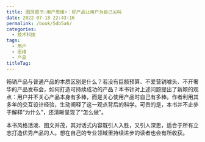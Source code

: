 ```yaml
---
title: 图灵图书:用户思维+：好产品让用户为自己尖叫
date: 2022-07-18 22:43:16
permalink: /book/5db5a6/
categories:
  - 技术科技
tags:
  - 用户
  - 思维
  - 产品
titleTag: 
---
```


畅销产品与普通产品的本质区别是什么？若没有巨额预算、不爱营销噱头、不开奢华的产品发布会，如何打造可持续成功的产品？本书针对上述问题提出了新颖的观点：用户并不关心产品本身有多棒，而是关心使用产品时自己有多棒。作者利用其多年的交互设计经验，生动阐释了这一观点背后的科学。可贵的是，本书并不止步于解释“为什么”，还清晰呈现了“怎么做”。

本书风格活泼、图文并茂，其对话式内容既引人入胜，又引人深思，适合于所有立志打造优秀产品的人。想在自己的专业领域里持续进步的读者也会有所收获。

<!-- more -->

<BookShelf
album="https://cdn.staticaly.com/gh/jonsam-ng/image-hosting@master/oxygen-space/image.6vqe5zh6yos0.png"
:pages="310"
link="https://www.aliyundrive.com/s/ZM5vuoX28eF"
douban="https://book.douban.com/subject/27129563/"
author="[美] Kathy Sierra"
publisher="人民邮电出版社"
intro="畅销产品与普通产品的本质区别是什么？若没有巨额预算、不爱营销噱头、不开奢华的产品发布会，如何打造可持续成功的产品？本书针对上述问题提出了新颖的观点：用户并不关心产品本身有多棒，而是关心使用产品时自己有多棒。"
lang="中文"
/>
